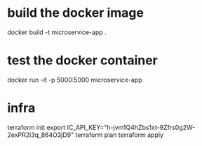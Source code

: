 # build the docker image
docker build -t microservice-app .
# test the docker container
docker run -it -p 5000:5000 microservice-app

# infra
terraform init
export IC_API_KEY="h-jvm1Q4hZbs1xt-9Zfrs0g2W-2exPR2i3q_864O3jD9"
terraform plan
terraform apply
